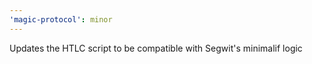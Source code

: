 ```yaml
---
'magic-protocol': minor
---
```


Updates the HTLC script to be compatible with Segwit's minimalif logic
